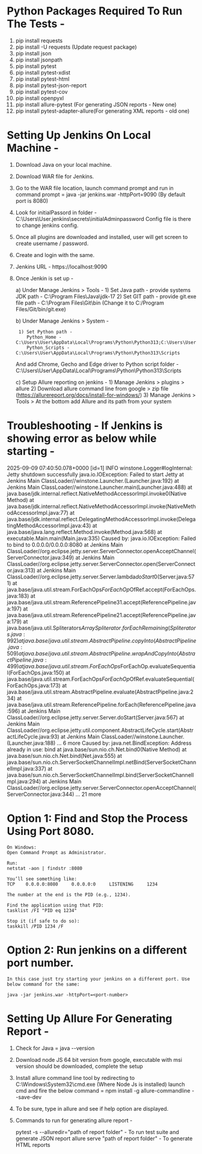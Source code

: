 # Python Packages Required To Run The Tests -

1) pip install requests
2) pip install -U requests (Update request package)
3) pip install json
4) pip install jsonpath
5) pip install pytest
6) pip install pytest-xdist
7) pip install pytest-html
8) pip install pytest-json-report
9) pip install pytest-cov
10) pip install openpyxl
11) pip install allure-pytest (For generating JSON reports - New one)
12) pip install pytest-adapter-allure(For generating XML reports - old one)

# Setting Up Jenkins On Local Machine -

1) Download Java on your local machine.
2) Download WAR file for Jenkins.
3) Go to the WAR file location, launch command prompt and run in command prompt = java -jar jenkins.war -httpPort=9090 (By default port is 8080)

4) Look for initialPassord in folder - C:\Users\User\.jenkins\secrets\initialAdminpassword
   Config file is there to change jenkins config.

5) Once all plugins are downloaded and installed, user will get screen to create username / password.
6) Create and login with the same.

7) Jenkins URL - https://localhost:9090

8) Once Jenkin is set up - 

    a) Under Manage Jenkins > Tools - 
        1) Set Java path - provide systems JDK path - C:\Program Files\Java\jdk-17
        2) Set GIT path - provide git.exe file path - C:\Program Files\Git\bin (Change it to C:/Program Files/Git/bin/git.exe)

    b) Under Manage Jenkins > System -

        1) Set Python path - 
           Python_Home - C:\Users\User\AppData\Local\Programs\Python\Python313;C:\Users\User\AppData\Local\Programs\Python\Python313\Scripts
           Python_Scripts - C:\Users\User\AppData\Local\Programs\Python\Python313\Scripts
     And add Chrome, Gecho and Edge driver to Python script folder - C:\Users\User\AppData\Local\Programs\Python\Python313\Scripts

    c) Setup Allure reporting on jenkins - 
       1) Manage Jenkins > plugins > allure
       2) Download allure command line from google > zip file (https://allurereport.org/docs/install-for-windows/)
       3) Manage Jenkins > Tools > At the bottom add Allure and its path from your system

# Troubleshooting - If Jenkins is showing error as below while starting  -

2025-09-09 07:40:50.078+0000 [id=1]     INFO    winstone.Logger#logInternal: Jetty shutdown successfully
java.io.IOException: Failed to start Jetty
        at Jenkins Main ClassLoader//winstone.Launcher.<init>(Launcher.java:192)
        at Jenkins Main ClassLoader//winstone.Launcher.main(Launcher.java:488)
        at java.base/jdk.internal.reflect.NativeMethodAccessorImpl.invoke0(Native Method)
        at java.base/jdk.internal.reflect.NativeMethodAccessorImpl.invoke(NativeMethodAccessorImpl.java:77)
        at java.base/jdk.internal.reflect.DelegatingMethodAccessorImpl.invoke(DelegatingMethodAccessorImpl.java:43)
        at java.base/java.lang.reflect.Method.invoke(Method.java:568)
        at executable.Main.main(Main.java:335)
Caused by: java.io.IOException: Failed to bind to 0.0.0.0/0.0.0.0:8080
        at Jenkins Main ClassLoader//org.eclipse.jetty.server.ServerConnector.openAcceptChannel(ServerConnector.java:349)
        at Jenkins Main ClassLoader//org.eclipse.jetty.server.ServerConnector.open(ServerConnector.java:313)
        at Jenkins Main ClassLoader//org.eclipse.jetty.server.Server.lambda$doStart$0(Server.java:571)
        at java.base/java.util.stream.ForEachOps$ForEachOp$OfRef.accept(ForEachOps.java:183)
        at java.base/java.util.stream.ReferencePipeline$3$1.accept(ReferencePipeline.java:197)
        at java.base/java.util.stream.ReferencePipeline$2$1.accept(ReferencePipeline.java:179)
        at java.base/java.util.Spliterators$ArraySpliterator.forEachRemaining(Spliterators.java:992)
        at java.base/java.util.stream.AbstractPipeline.copyInto(AbstractPipeline.java:509)
        at java.base/java.util.stream.AbstractPipeline.wrapAndCopyInto(AbstractPipeline.java:499)
        at java.base/java.util.stream.ForEachOps$ForEachOp.evaluateSequential(ForEachOps.java:150)
        at java.base/java.util.stream.ForEachOps$ForEachOp$OfRef.evaluateSequential(ForEachOps.java:173)
        at java.base/java.util.stream.AbstractPipeline.evaluate(AbstractPipeline.java:234)
        at java.base/java.util.stream.ReferencePipeline.forEach(ReferencePipeline.java:596)
        at Jenkins Main ClassLoader//org.eclipse.jetty.server.Server.doStart(Server.java:567)
        at Jenkins Main ClassLoader//org.eclipse.jetty.util.component.AbstractLifeCycle.start(AbstractLifeCycle.java:93)
        at Jenkins Main ClassLoader//winstone.Launcher.<init>(Launcher.java:188)
        ... 6 more
Caused by: java.net.BindException: Address already in use: bind
        at java.base/sun.nio.ch.Net.bind0(Native Method)
        at java.base/sun.nio.ch.Net.bind(Net.java:555)
        at java.base/sun.nio.ch.ServerSocketChannelImpl.netBind(ServerSocketChannelImpl.java:337)
        at java.base/sun.nio.ch.ServerSocketChannelImpl.bind(ServerSocketChannelImpl.java:294)
        at Jenkins Main ClassLoader//org.eclipse.jetty.server.ServerConnector.openAcceptChannel(ServerConnector.java:344)
        ... 21 more

# Option 1: Find and Stop the Process Using Port 8080.

    On Windows:
    Open Command Prompt as Administrator.

    Run:
    netstat -aon | findstr :8080

    You’ll see something like:
    TCP    0.0.0.0:8080     0.0.0.0:0     LISTENING     1234

    The number at the end is the PID (e.g., 1234).

    Find the application using that PID:
    tasklist /FI "PID eq 1234"

    Stop it (if safe to do so):
    taskkill /PID 1234 /F

# Option 2: Run jenkins on a different port number.
    In this case just try starting your jenkins on a different port. Use below command for the same:

    java -jar jenkins.war -httpPort=<port-number>

# Setting Up Allure For Generating Report -

1) Check for Java = java --version
2) Download node JS 64 bit version from google, executable with msi version should be downloaded, complete the setup
3) Install allure command line tool by redirecting to C:\Windows\System32\cmd.exe (Where Node Js is installed) launch cmd and fire the below command =
   npm install -g allure-commandline --save-dev

4) To be sure, type in allure and see if help option are displayed.

5) Commands to run for generating allure report -

   pytest -s --alluredir="path of report folder" - To run test suite and generate JSON report
   allure serve "path of report folder" - To generate HTML reports

